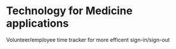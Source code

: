 # Technology for Medicine applications
Volunteer/employee time tracker for more efficent sign-in/sign-out
